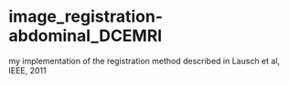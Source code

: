 # image_registration-abdominal_DCEMRI
my implementation of the registration method described in Lausch et al, IEEE, 2011

